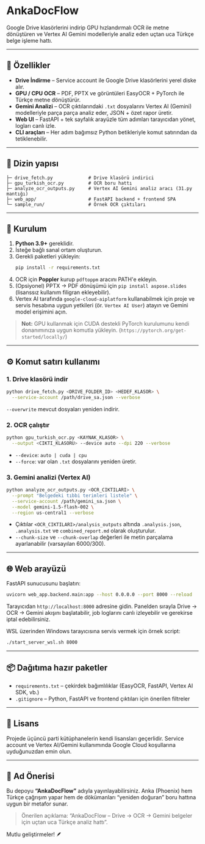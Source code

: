 # AnkaDocFlow

Google Drive klasörlerini indirip GPU hızlandırmalı OCR ile metne dönüştüren ve Vertex AI Gemini modelleriyle analiz eden uçtan uca Türkçe belge işleme hattı.

---

## 🚀 Özellikler
- **Drive İndirme** – Service account ile Google Drive klasörlerini yerel diske alır.
- **GPU / CPU OCR** – PDF, PPTX ve görüntüleri EasyOCR + PyTorch ile Türkçe metne dönüştürür.
- **Gemini Analizi** – OCR çıktılarındaki `.txt` dosyalarını Vertex AI (Gemini) modelleriyle parça parça analiz eder, JSON + özet rapor üretir.
- **Web UI** – FastAPI + tek sayfalık arayüzle tüm adımları tarayıcıdan yönet, logları canlı izle.
- **CLI araçları** – Her adım bağımsız Python betikleriyle komut satırından da tetiklenebilir.

---

## 📂 Dizin yapısı
```
├─ drive_fetch.py             # Drive klasörü indirici
├─ gpu_turkish_ocr.py         # OCR boru hattı
├─ analyze_ocr_outputs.py     # Vertex AI Gemini analiz aracı (31.py mantığı)
├─ web_app/                   # FastAPI backend + frontend SPA
└─ sample_run/                # Örnek OCR çıktıları
```

---

## 🔧 Kurulum
1. **Python 3.9+** gereklidir.
2. İsteğe bağlı sanal ortam oluşturun.
3. Gerekli paketleri yükleyin:
   ```bash
   pip install -r requirements.txt
   ```
4. OCR için **Poppler** kurup `pdftoppm` aracını PATH'e ekleyin.
5. (Opsiyonel) PPTX → PDF dönüşümü için `pip install aspose.slides` (lisanssız kullanım filigran ekleyebilir).
6. Vertex AI tarafında `google-cloud-aiplatform` kullanabilmek için proje ve servis hesabına uygun yetkileri (ör. `Vertex AI User`) atayın ve Gemini model erişimini açın.

> **Not:** GPU kullanmak için CUDA destekli PyTorch kurulumunu kendi donanımınıza uygun komutla yükleyin. (`https://pytorch.org/get-started/locally/`)

---

## ⚙️ Komut satırı kullanımı

### 1. Drive klasörü indir
```bash
python drive_fetch.py <DRIVE_FOLDER_ID> <HEDEF_KLASOR> \
  --service-account /path/drive_sa.json --verbose
```
`--overwrite` mevcut dosyaları yeniden indirir.

### 2. OCR çalıştır
```bash
python gpu_turkish_ocr.py <KAYNAK_KLASOR> \
  --output <CIKTI_KLASORU> --device auto --dpi 220 --verbose
```
- `--device`: `auto | cuda | cpu`
- `--force`: var olan `.txt` dosyalarını yeniden üretir.

### 3. Gemini analizi (Vertex AI)
```bash
python analyze_ocr_outputs.py <OCR_CIKTILARI> \
  --prompt "Belgedeki tıbbi terimleri listele" \
  --service-account /path/gemini_sa.json \
  --model gemini-1.5-flash-002 \
  --region us-central1 --verbose
```
- Çıktılar `<OCR_CIKTILARI>/analysis_outputs` altında `.analysis.json`, `.analysis.txt` ve `combined_report.md` olarak oluşturulur.
- `--chunk-size` ve `--chunk-overlap` değerleri ile metin parçalama ayarlanabilir (varsayılan 6000/300).

---

## 🌐 Web arayüzü
FastAPI sunucusunu başlatın:
```bash
uvicorn web_app.backend.main:app --host 0.0.0.0 --port 8000 --reload
```
Tarayıcıdan `http://localhost:8000` adresine gidin. Panelden sırayla Drive → OCR → Gemini akışını başlatabilir, job loglarını canlı izleyebilir ve gerekirse iptal edebilirsiniz.

WSL üzerinden Windows tarayıcısına servis vermek için örnek script:
```bash
./start_server_wsl.sh 8000
```

---

## 📦 Dağıtıma hazır paketler
- `requirements.txt` – çekirdek bağımlılıklar (EasyOCR, FastAPI, Vertex AI SDK, vb.)
- `.gitignore` – Python, FastAPI ve frontend çıktıları için önerilen filtreler

---

## 📝 Lisans
Projede üçüncü parti kütüphanelerin kendi lisansları geçerlidir. Service account ve Vertex AI/Gemini kullanımında Google Cloud koşullarına uyduğunuzdan emin olun.

---

## 📛 Ad Önerisi
Bu depoyu **“AnkaDocFlow”** adıyla yayınlayabilirsiniz. Anka (Phoenix) hem Türkçe çağrışım yapar hem de dökümanları “yeniden doğuran” boru hattına uygun bir metafor sunar.

> Önerilen açıklama: “AnkaDocFlow – Drive → OCR → Gemini belgeler için uçtan uca Türkçe analiz hattı”.

Mutlu geliştirmeler! 🪶
